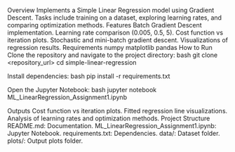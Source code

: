 Overview
Implements a Simple Linear Regression model using Gradient Descent.
Tasks include training on a dataset, exploring learning rates, and comparing optimization methods.
Features
Batch Gradient Descent implementation.
Learning rate comparison (0.005, 0.5, 5).
Cost function vs iteration plots.
Stochastic and mini-batch gradient descent.
Visualizations of regression results.
Requirements
numpy
matplotlib
pandas
How to Run
Clone the repository and navigate to the project directory: bash git clone <repository_url> cd simple-linear-regression

Install dependencies: bash pip install -r requirements.txt

Open the Jupyter Notebook: bash jupyter notebook ML_LinearRegression_Assignment1.ipynb

Outputs
Cost function vs iteration plots.
Fitted regression line visualizations.
Analysis of learning rates and optimization methods.
Project Structure
README.md: Documentation.
ML_LinearRegression_Assignment1.ipynb: Jupyter Notebook.
requirements.txt: Dependencies.
data/: Dataset folder.
plots/: Output plots folder.
